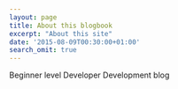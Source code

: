 ```yaml
---
layout: page
title: About this blogbook
excerpt: "About this site"
date: '2015-08-09T00:30:00+01:00'
search_omit: true
---
```

Beginner level Developer Development blog
